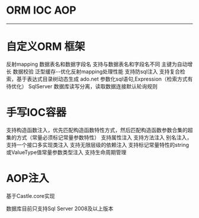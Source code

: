 ORM IOC AOP
===

---

# 自定义ORM 框架


 反射mapping 数据表名和数据字段名
 支持与数据表名和字段名不同
 主键为自动增长 
 数据校验
 泛型缓存--优化反射mapping处理性能
 支持防sql注入
 支持复合检索，基于表达式目录树动态生成 ado.net 参数化sql语句,Expression（检索方式有待优化）
 SqlServer 数据库读写分离，读取数据连接默认轮询规则
 


# 手写IOC容器


 支持构造函数注入，优先匹配构造函数特性方式，然后匹配构造函数参数合集的超集的方式（常量必须标记常量参数特性）
 支持属性注入
 支持方法注入
 别名注入，支持一个接口多实现类注入
 支持无限层级的依赖注入
 支持标记常量特性的string或ValueType值常量参数类型注入
 支持生命周期管理
 

# AOP注入
基于Castle.core实现

数据库目前只支持Sql Server 2008及以上版本

